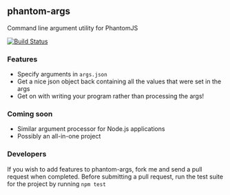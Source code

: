 phantom-args
-----------

Command line argument utility for PhantomJS

[![Build Status](https://secure.travis-ci.org/rahulsmehta/phantom-args.png)](http://travis-ci.org/rahulsmehta/phantom-args.png)

### Features
* Specify arguments in `args.json`
* Get a nice json object back containing all the values that were set in the args
* Get on with writing your program rather than processing the args!

### Coming soon
* Similar argument processor for Node.js applications
* Possibly an all-in-one project

### Developers
If you wish to add features to phantom-args, fork me and send a pull request when completed. Before submitting a pull request, run the test suite for the project by running `npm test`
